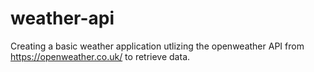 # weather-api

Creating a basic weather application utlizing the openweather API from https://openweather.co.uk/ to retrieve data.
